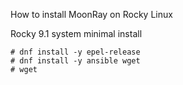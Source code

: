 How to install MoonRay on Rocky Linux

Rocky 9.1 system minimal install
```
# dnf install -y epel-release
# dnf install -y ansible wget
# wget 
```
